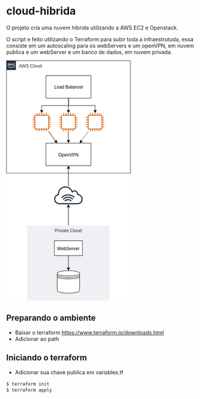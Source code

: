 # cloud-hibrida
O projeto cria uma nuvem hibrida utilizando a AWS EC2 e Openstack.

O script e feito utilizando o Terraform para subir toda a infraestrutuda, essa consiste em um autoscaling para os webServers e um openVPN, em nuvem publica e um webServer e um banco de dados, em nuvem privada.

![](cloud.png)

## Preparando o ambiente

- Baixar o terraform
  https://www.terraform.io/downloads.html
- Adicionar ao path

## Iniciando o terraform

- Adicionar sua chave publica em variables.tf

```
$ terraform init
$ terraform apply
```
